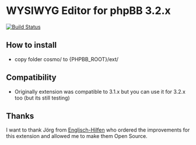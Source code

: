 # WYSIWYG Editor for phpBB 3.2.x

[![Build Status](https://travis-ci.org/cYbercOsmOnauT/wysiwygsceditorphpbb.svg?branch=master)](https://travis-ci.org/cYbercOsmOnauT/wysiwygsceditorphpbb)

## How to install
* copy folder cosmo/ to {PHPBB_ROOT}/ext/

## Compatibility

* Originally extension was compatible to 3.1.x but you can use it for 3.2.x too (but its still testing)

## Thanks
I want to thank Jörg from [Englisch-Hilfen](http://www.englisch-hilfen.de) who ordered the improvements for this extension and allowed me to make them Open Source.
